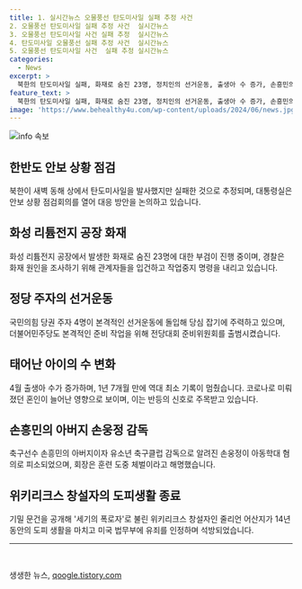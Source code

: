 ```yaml
---
title: 1. 실시간뉴스 오물풍선 탄도미사일 실패 추정 사건
2. 오물풍선 탄도미사일 실패 추정 사건  실시간뉴스
3. 오물풍선 탄도미사일 사건 실패 추정  실시간뉴스
4. 탄도미사일 오물풍선 실패 추정 사건  실시간뉴스
5. 오물풍선 탄도미사일 사건  실패 추정 실시간뉴스
categories:
  - News
excerpt: >
  북한의 탄도미사일 실패, 화재로 숨진 23명, 정치인의 선거운동, 출생아 수 증가, 손흥민의 아버지 학대 혐의, 위키리크스 창설자의 석방 소식. 요약문만으로도 뉴스의 다양한 면모와 사건의 경중을 파악할 수 있습니다. 누구나 이목을 끄는 다양한 주제로 흥미를 유발하는 기사를 작성할 수 있는 기자입니다.
feature_text: >
  북한의 탄도미사일 실패, 화재로 숨진 23명, 정치인의 선거운동, 출생아 수 증가, 손흥민의 아버지 학대 혐의, 위키리크스 창설자의 석방 소식. 요약문만으로도 뉴스의 다양한 면모와 사건의 경중을 파악할 수 있습니다. 누구나 이목을 끄는 다양한 주제로 흥미를 유발하는 기사를 작성할 수 있는 기자입니다.
image: 'https://www.behealthy4u.com/wp-content/uploads/2024/06/news.jpg'
---
```


<p><img src="https://www.behealthy4u.com/wp-content/uploads/2024/06/news.jpg" alt="info 속보" /></p>

<h2 data-ke-size="size26">한반도 안보 상황 점검</h2>

<p data-ke-size="size16">북한이 새벽 동해 상에서 탄도미사일을 발사했지만 실패한 것으로 추정되며, 대통령실은 안보 상황 점검회의를 열어 대응 방안을 논의하고 있습니다. </p>

<h2 data-ke-size="size26">화성 리튬전지 공장 화재</h2>

<p data-ke-size="size16">화성 리튬전지 공장에서 발생한 화재로 숨진 23명에 대한 부검이 진행 중이며, 경찰은 화재 원인을 조사하기 위해 관계자들을 입건하고 작업중지 명령을 내리고 있습니다. </p>

<h2 data-ke-size="size26">정당 주자의 선거운동</h2>

<p data-ke-size="size16">국민의힘 당권 주자 4명이 본격적인 선거운동에 돌입해 당심 잡기에 주력하고 있으며, 더불어민주당도 본격적인 준비 작업을 위해 전당대회 준비위원회를 출범시켰습니다. </p>

<h2 data-ke-size="size26">태어난 아이의 수 변화</h2>

<p data-ke-size="size16">4월 출생아 수가 증가하며, 1년 7개월 만에 역대 최소 기록이 멈췄습니다. 코로나로 미뤄졌던 혼인이 늘어난 영향으로 보이며, 이는 반등의 신호로 주목받고 있습니다. </p>

<h2 data-ke-size="size26">손흥민의 아버지 손웅정 감독</h2>

<p data-ke-size="size16">축구선수 손흥민의 아버지이자 유소년 축구클럽 감독으로 알려진 손웅정이 아동학대 혐의로 피소되었으며, 회장은 훈련 도중 체벌이라고 해명했습니다. </p>

<h2 data-ke-size="size26">위키리크스 창설자의 도피생활 종료</h2>

<p data-ke-size="size16">기밀 문건을 공개해 '세기의 폭로자'로 불린 위키리크스 창설자인 줄리언 어산지가 14년 동안의 도피 생활을 마치고 미국 법무부에 유죄를 인정하며 석방되었습니다. </p>

<hr>

<p data-ke-size="size16">&nbsp;</p>
생생한 뉴스, <a href="https://qoogle.tistory.com" rel="dofollow">qoogle.tistory.com</a>


